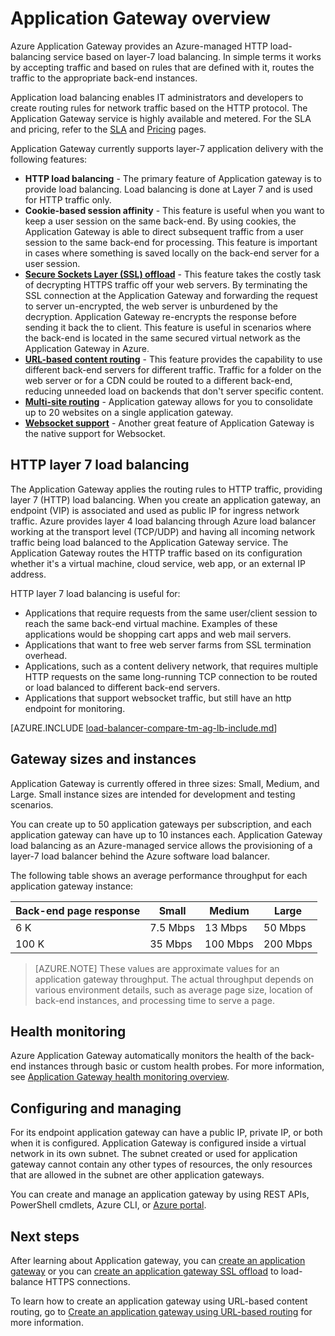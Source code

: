 <properties
   pageTitle="Introduction to Application Gateway | Azure"
   description="This page provides an overview of the Application Gateway service for layer-7 load balancing, including gateway sizes, HTTP load balancing, cookie-based session affinity, and SSL offload."
   documentationCenter="na"
   services="application-gateway"
   authors="georgewallace"
   manager="carmonm"
   editor="tysonn"/>
<tags
   ms.service="application-gateway"
   ms.devlang="na"
   ms.topic="article"
   ms.tgt_pltfrm="na"
   ms.workload="infrastructure-services"
   ms.date="09/06/2016"
   wacn.date=""
   ms.author="gwallace"/>

# Application Gateway overview

Azure Application Gateway provides an Azure-managed HTTP load-balancing service based on layer-7 load balancing. In simple terms it works by accepting traffic and based on rules that are defined with it, routes the traffic to the appropriate back-end instances.

Application load balancing enables IT administrators and developers to create routing rules for network traffic based on the HTTP protocol.  The Application Gateway service is highly available and metered. For the SLA and pricing, refer to the [SLA](/support/legal/sla/) and [Pricing](/pricing/details/application-gateway/) pages.

Application Gateway currently supports layer-7 application delivery with the following features:

- **HTTP load balancing** - The primary feature of Application gateway is to provide load balancing. Load balancing is done at Layer 7 and is used for HTTP traffic only.
- **Cookie-based session affinity** - This feature is useful when you want to keep a user session on the same back-end. By using cookies, the Application Gateway is able to direct subsequent traffic from a user session to the same back-end for processing. This feature is important in cases where something is saved locally on the back-end server for a user session.
- **[Secure Sockets Layer (SSL) offload](/documentation/articles/application-gateway-ssl-arm/)** - This feature takes the costly task of decrypting HTTPS traffic off your web servers. By terminating the SSL connection at the Application Gateway and forwarding the request to server un-encrypted, the web server is unburdened by the decryption.  Application Gateway re-encrypts the response before sending it back the to client. This feature is useful in scenarios where the back-end is located in the same secured virtual network as the Application Gateway in Azure.
- **[URL-based content routing](/documentation/articles/application-gateway-url-route-overview/)** - This feature provides the capability to use different back-end servers for different traffic. Traffic for a folder on the web server or for a CDN could be routed to a different back-end, reducing unneeded load on backends that don't server specific content.
- **[Multi-site routing](/documentation/articles/application-gateway-multi-site-overview/)** - Application gateway allows for you to consolidate up to 20 websites on a single application gateway.
- **[Websocket support](/documentation/articles/application-gateway-websocket/)** - Another great feature of Application Gateway is the native support for Websocket.


## HTTP layer 7 load balancing

The Application Gateway applies the routing rules to HTTP traffic, providing layer 7 (HTTP) load balancing. When you create an application gateway, an endpoint (VIP) is associated and used as public IP for ingress network traffic. 
Azure provides layer 4 load balancing through Azure load balancer working at the transport level (TCP/UDP) and having all incoming network traffic being load balanced to the Application Gateway service. 
The Application Gateway routes the HTTP traffic based on its configuration whether it's a virtual machine, cloud service, web app, or an external IP address.

HTTP layer 7 load balancing is useful for:

- Applications that require requests from the same user/client session to reach the same back-end virtual machine. Examples of these applications would be shopping cart apps and web mail servers.
- Applications that want to free web server farms from SSL termination overhead.
- Applications, such as a content delivery network, that requires multiple HTTP requests on the same long-running TCP connection to be routed or load balanced to different back-end servers.
- Applications that support websocket traffic, but still have an http endpoint for monitoring.

[AZURE.INCLUDE [load-balancer-compare-tm-ag-lb-include.md](../../includes/load-balancer-compare-tm-ag-lb-include.md)]

## Gateway sizes and instances

Application Gateway is currently offered in three sizes: Small, Medium, and Large. Small instance sizes are intended for development and testing scenarios.

You can create up to 50 application gateways per subscription, and each application gateway can have up to 10 instances each. Application Gateway load balancing as an Azure-managed service allows the provisioning of a layer-7 load balancer behind the Azure software load balancer.

The following table shows an average performance throughput for each application gateway instance:

| Back-end page response | Small | Medium | Large|
|---|---|---|---|
| 6 K | 7.5 Mbps | 13 Mbps | 50 Mbps |
|100 K | 35 Mbps | 100 Mbps| 200 Mbps |

>[AZURE.NOTE] These values are approximate values for an application gateway throughput. The actual throughput depends on various environment details, such as average page size, location of back-end instances, and processing time to serve a page.

## Health monitoring

Azure Application Gateway automatically monitors the health of the back-end instances through basic or custom health probes. For more information, see [Application Gateway health monitoring overview](/documentation/articles/application-gateway-probe-overview/).

## Configuring and managing

For its endpoint application gateway can have a public IP, private IP, or both when it is configured. Application Gateway is configured inside a virtual network in its own subnet. The subnet created or used for application gateway cannot contain any other types of resources, the only resources that are allowed in the subnet are other application gateways.

You can create and manage an application gateway by using REST APIs, PowerShell cmdlets, Azure CLI, or [Azure portal](https://portal.azure.cn/).

## Next steps

After learning about Application gateway, you can [create an application gateway](/documentation/articles/application-gateway-create-gateway-portal/) or you can [create an application gateway SSL offload](/documentation/articles/application-gateway-ssl-arm/) to load-balance HTTPS connections.

To learn how to create an application gateway using URL-based content routing, go to [Create an application gateway using URL-based routing](/documentation/articles/application-gateway-create-url-route-arm-ps/) for more information.

